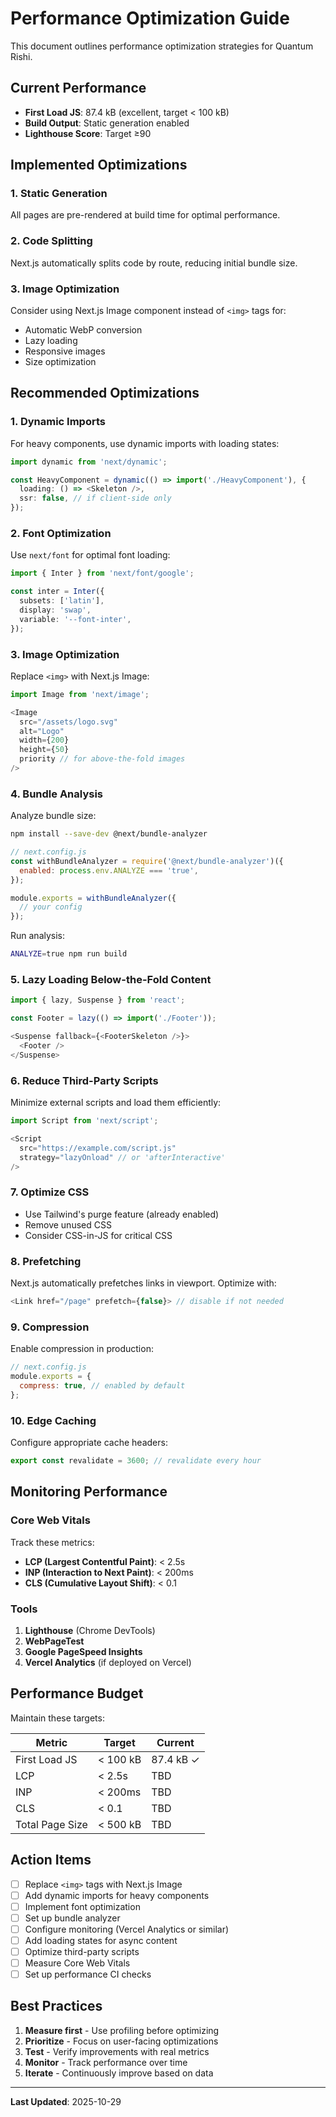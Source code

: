 # Performance Optimization Guide

This document outlines performance optimization strategies for Quantum Rishi.

## Current Performance

- **First Load JS**: 87.4 kB (excellent, target < 100 kB)
- **Build Output**: Static generation enabled
- **Lighthouse Score**: Target ≥90

## Implemented Optimizations

### 1. Static Generation
All pages are pre-rendered at build time for optimal performance.

### 2. Code Splitting
Next.js automatically splits code by route, reducing initial bundle size.

### 3. Image Optimization
Consider using Next.js Image component instead of `<img>` tags for:
- Automatic WebP conversion
- Lazy loading
- Responsive images
- Size optimization

## Recommended Optimizations

### 1. Dynamic Imports

For heavy components, use dynamic imports with loading states:

```typescript
import dynamic from 'next/dynamic';

const HeavyComponent = dynamic(() => import('./HeavyComponent'), {
  loading: () => <Skeleton />,
  ssr: false, // if client-side only
});
```

### 2. Font Optimization

Use `next/font` for optimal font loading:

```typescript
import { Inter } from 'next/font/google';

const inter = Inter({
  subsets: ['latin'],
  display: 'swap',
  variable: '--font-inter',
});
```

### 3. Image Optimization

Replace `<img>` with Next.js Image:

```typescript
import Image from 'next/image';

<Image
  src="/assets/logo.svg"
  alt="Logo"
  width={200}
  height={50}
  priority // for above-the-fold images
/>
```

### 4. Bundle Analysis

Analyze bundle size:

```bash
npm install --save-dev @next/bundle-analyzer
```

```javascript
// next.config.js
const withBundleAnalyzer = require('@next/bundle-analyzer')({
  enabled: process.env.ANALYZE === 'true',
});

module.exports = withBundleAnalyzer({
  // your config
});
```

Run analysis:
```bash
ANALYZE=true npm run build
```

### 5. Lazy Loading Below-the-Fold Content

```typescript
import { lazy, Suspense } from 'react';

const Footer = lazy(() => import('./Footer'));

<Suspense fallback={<FooterSkeleton />}>
  <Footer />
</Suspense>
```

### 6. Reduce Third-Party Scripts

Minimize external scripts and load them efficiently:

```typescript
import Script from 'next/script';

<Script
  src="https://example.com/script.js"
  strategy="lazyOnload" // or 'afterInteractive'
/>
```

### 7. Optimize CSS

- Use Tailwind's purge feature (already enabled)
- Remove unused CSS
- Consider CSS-in-JS for critical CSS

### 8. Prefetching

Next.js automatically prefetches links in viewport. Optimize with:

```typescript
<Link href="/page" prefetch={false}> // disable if not needed
```

### 9. Compression

Enable compression in production:

```javascript
// next.config.js
module.exports = {
  compress: true, // enabled by default
};
```

### 10. Edge Caching

Configure appropriate cache headers:

```typescript
export const revalidate = 3600; // revalidate every hour
```

## Monitoring Performance

### Core Web Vitals

Track these metrics:
- **LCP (Largest Contentful Paint)**: < 2.5s
- **INP (Interaction to Next Paint)**: < 200ms
- **CLS (Cumulative Layout Shift)**: < 0.1

### Tools

1. **Lighthouse** (Chrome DevTools)
2. **WebPageTest**
3. **Google PageSpeed Insights**
4. **Vercel Analytics** (if deployed on Vercel)

## Performance Budget

Maintain these targets:

| Metric | Target | Current |
|--------|--------|---------|
| First Load JS | < 100 kB | 87.4 kB ✓ |
| LCP | < 2.5s | TBD |
| INP | < 200ms | TBD |
| CLS | < 0.1 | TBD |
| Total Page Size | < 500 kB | TBD |

## Action Items

- [ ] Replace `<img>` tags with Next.js Image
- [ ] Add dynamic imports for heavy components
- [ ] Implement font optimization
- [ ] Set up bundle analyzer
- [ ] Configure monitoring (Vercel Analytics or similar)
- [ ] Add loading states for async content
- [ ] Optimize third-party scripts
- [ ] Measure Core Web Vitals
- [ ] Set up performance CI checks

## Best Practices

1. **Measure first** - Use profiling before optimizing
2. **Prioritize** - Focus on user-facing optimizations
3. **Test** - Verify improvements with real metrics
4. **Monitor** - Track performance over time
5. **Iterate** - Continuously improve based on data

---

**Last Updated**: 2025-10-29
